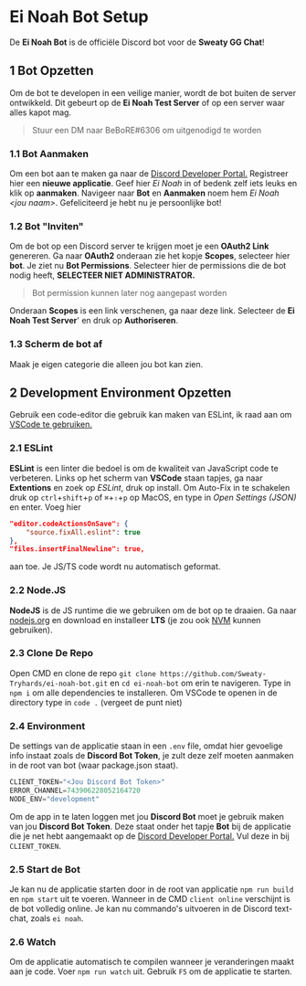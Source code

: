 # Ei Noah Bot Setup

De **Ei Noah Bot** is de officiële Discord bot voor de **Sweaty GG Chat**!


## 1 Bot Opzetten
Om de bot te developen in een veilige manier, wordt de bot buiten de server ontwikkeld. Dit gebeurt op de **Ei Noah Test Server** of op een server waar alles kapot mag.
> Stuur een DM naar BeBoRE#6306 om uitgenodigd te worden

### 1.1 Bot Aanmaken
Om een bot aan te maken ga naar de [Discord Developer Portal.](https://discord.com/developers/applications) Registreer hier een **nieuwe applicatie**. Geef hier *Ei Noah* in of bedenk zelf iets leuks en klik op **aanmaken**. Navigeer naar **Bot** en **Aanmaken** noem hem *Ei Noah \<jou naam\>*. Gefeliciteerd je hebt nu je persoonlijke bot!

### 1.2 Bot "Inviten"
Om de bot op een Discord server te krijgen moet je een **OAuth2 Link** genereren. Ga naar **OAuth2** onderaan zie het kopje **Scopes**, selecteer hier **bot**. Je ziet nu **Bot Permissions**. Selecteer hier de permissions die de bot nodig heeft, **SELECTEER NIET ADMINISTRATOR.**
> Bot permission kunnen later nog aangepast worden

Onderaan **Scopes** is een link verschenen, ga naar deze link. Selecteer de **Ei Noah Test Server**' en druk op **Authoriseren**.

### 1.3 Scherm de bot af
Maak je eigen categorie die alleen jou bot kan zien.

## 2 Development Environment Opzetten
Gebruik een code-editor die gebruik kan maken van ESLint, ik raad aan om [VSCode te gebruiken.](https://code.visualstudio.com/)

### 2.1 ESLint
**ESLint** is een linter die bedoel is om de kwaliteit van JavaScript code te verbeteren. Links op het scherm van **VSCode** staan tapjes, ga naar **Extentions** en zoek op *ESLint*, druk op install. Om Auto-Fix in te schakelen druk op `ctrl`+`shift`+`p` of `⌘`+`⇧`+`p` op MacOS, en type in *Open Settings (JSON)* en enter.
Voeg hier
```json
"editor.codeActionsOnSave": {
	"source.fixAll.eslint": true
},
"files.insertFinalNewline": true,
```
aan toe. Je JS/TS code wordt nu automatisch geformat.

### 2.2 Node.JS
**NodeJS** is de JS runtime die we gebruiken om de bot op te draaien. Ga naar [nodejs.org](https://nodejs.org/en/) en download en installeer **LTS** (je zou ook [NVM](https://github.com/coreybutler/nvm-windows) kunnen gebruiken).

### 2.3 Clone De Repo
Open CMD en clone de repo `git clone https://github.com/Sweaty-Tryhards/ei-noah-bot.git` en `cd ei-noah-bot` om erin te navigeren. Type in `npm i` om alle dependencies te installeren. Om VSCode te openen in de directory type in `code .` (vergeet de punt niet)

### 2.4 Environment
De settings van de applicatie staan in een `.env` file, omdat hier gevoelige info instaat zoals de **Discord Bot Token**, je zult deze zelf moeten aanmaken in de root van bot (waar package.json staat). 
```s 
CLIENT_TOKEN="<Jou Discord Bot Token>"
ERROR_CHANNEL=743906228052164720
NODE_ENV="development"
```
Om de app in te laten loggen met jou **Discord Bot** moet je gebruik maken van jou **Discord Bot Token**. Deze staat onder het tapje **Bot** bij de applicatie die je net hebt aangemaakt op de [Discord Developer Portal.](https://discord.com/developers/applications) Vul deze in bij `CLIENT_TOKEN`.

### 2.5 Start de Bot
Je kan nu de applicatie starten door in de root van applicatie `npm run build` en `npm start` uit te voeren. Wanneer in de CMD `client online` verschijnt is de bot volledig online. Je kan nu commando's uitvoeren in de Discord text-chat, zoals `ei noah`.

### 2.6 Watch
Om de applicatie automatisch te compilen wanneer je veranderingen maakt aan je code. Voer `npm run watch` uit. Gebruik `F5` om de applicatie te starten.
